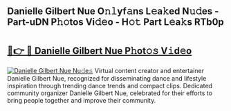 ## Danielle Gilbert Nue O𝚗𝚕yf𝚊ns L𝚎a𝚔ed N𝚞𝚍es - Part-uDN P𝚑𝚘tos Vi𝚍𝚎o - H𝚘𝚝 Part L𝚎a𝚔s RTb0p

# <h2><a href="http://kf0h5qm.oniu.top/?m=Danielle+Gilbert+Nue">🔗👉 🔴 Danielle Gilbert Nue P𝚑ot𝚘𝚜 V𝚒d𝚎o</a></h2>

[![Danielle Gilbert Nue Nu𝚍e𝚜](https://i.imgur.com/0qMVB7G.gif)](http://kf0h5qm.oniu.top/?m=Danielle+Gilbert+Nue)
Virtual content creator and entertainer Danielle Gilbert Nue, recognized for disseminating dance and lifestyle inspiration through trending dance trends and compact clips. Dedicated community organizer Danielle Gilbert Nue, celebrated for their efforts to bring people together and improve their community.  

